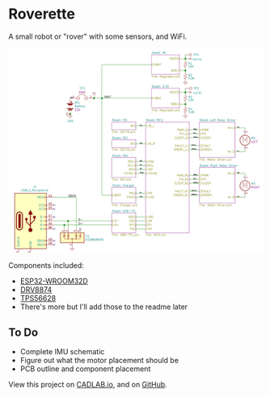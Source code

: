 # Roverette
A small robot or "rover" with some sensors, and WiFi.

![Root Sheet](https://github.com/usmanmehmood55/Roverette/blob/main/Hardware/Root%20Sheet.PNG)

Components included:
- [ESP32-WROOM32D](https://lcsc.com/product-detail/WIFI-Modules_Espressif-Systems-ESP32-WROOM-32_C82899.html) 
- [DRV8874](https://www.ti.com/lit/ds/symlink/drv8874.pdf)
- [TPS56628](https://www.ti.com/lit/ds/symlink/tps56628.pdf)
- There's more but I'll add those to the readme later

## To Do
- Complete IMU schematic
- Figure out what the motor placement should be
- PCB outline and component placement

View this project on [CADLAB.io](https://cadlab.io/project/23693), and on [GitHub](https://github.com/usmanmehmood55/Roverette).